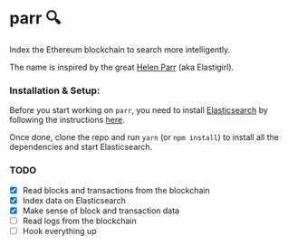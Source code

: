 # parr :mag:

Index the Ethereum blockchain to search more intelligently.

The name is inspired by the great [Helen Parr](https://www.youtube.com/watch?v=9svuQXc-gBQ) (aka Elastigirl).

### Installation & Setup:

Before you start working on `parr`, you need to install [Elasticsearch](https://www.elastic.co/) by following the instructions [here](https://www.elastic.co/guide/en/elasticsearch/reference/current/_installation.html).

Once done, clone the repo and run `yarn` (or `npm install`) to install all the dependencies and start Elasticsearch.

### TODO

* [x] Read blocks and transactions from the blockchain
* [x] Index data on Elasticsearch
* [x] Make sense of block and transaction data
* [ ] Read logs from the blockchain
* [ ] Hook everything up
